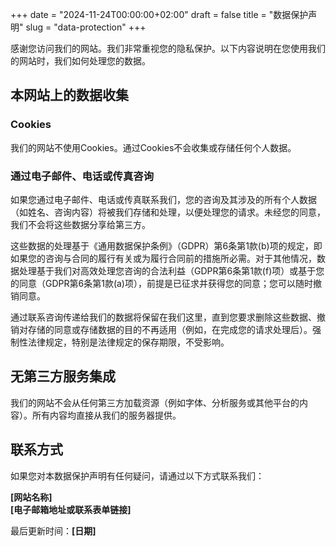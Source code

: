 +++
date = "2024-11-24T00:00:00+02:00"
draft = false
title = "数据保护声明"
slug = "data-protection"
+++

感谢您访问我们的网站。我们非常重视您的隐私保护。以下内容说明在您使用我们的网站时，我们如何处理您的数据。

## 本网站上的数据收集

### Cookies

我们的网站不使用Cookies。通过Cookies不会收集或存储任何个人数据。

### 通过电子邮件、电话或传真咨询

如果您通过电子邮件、电话或传真联系我们，您的咨询及其涉及的所有个人数据（如姓名、咨询内容）将被我们存储和处理，以便处理您的请求。未经您的同意，我们不会将这些数据分享给第三方。

这些数据的处理基于《通用数据保护条例》（GDPR）第6条第1款(b)项的规定，即如果您的咨询与合同的履行有关或为履行合同前的措施所必需。对于其他情况，数据处理基于我们对高效处理您咨询的合法利益（GDPR第6条第1款(f)项）或基于您的同意（GDPR第6条第1款(a)项），前提是已征求并获得您的同意；您可以随时撤销同意。

通过联系咨询传递给我们的数据将保留在我们这里，直到您要求删除这些数据、撤销对存储的同意或存储数据的目的不再适用（例如，在完成您的请求处理后）。强制性法律规定，特别是法律规定的保存期限，不受影响。

## 无第三方服务集成

我们的网站不会从任何第三方加载资源（例如字体、分析服务或其他平台的内容）。所有内容均直接从我们的服务器提供。

## 联系方式

如果您对本数据保护声明有任何疑问，请通过以下方式联系我们：

**[网站名称]**  
**[电子邮箱地址或联系表单链接]**

最后更新时间：**[日期]**
